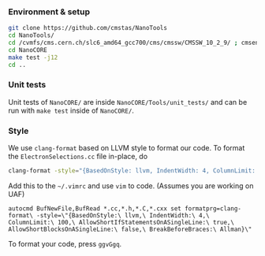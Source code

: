 ### Environment & setup
```bash
git clone https://github.com/cmstas/NanoTools
cd NanoTools/
cd /cvmfs/cms.cern.ch/slc6_amd64_gcc700/cms/cmssw/CMSSW_10_2_9/ ; cmsenv ; cd -
cd NanoCORE
make test -j12
cd ..
```

### Unit tests

Unit tests of `NanoCORE/` are inside `NanoCORE/Tools/unit_tests/` and can be run with
`make test` inside of `NanoCORE/`.

### Style

We use `clang-format` based on LLVM style to format our code. To format the `ElectronSelections.cc` file in-place, do
```bash
clang-format -style="{BasedOnStyle: llvm, IndentWidth: 4, ColumnLimit: 120, AllowShortIfStatementsOnASingleLine: true, AllowShortBlocksOnASingleLine: true}" -i ElectronSelections.cc
```

Add this to the ```~/.vimrc``` and use ```vim``` to code. (Assumes you are working on UAF)
```
autocmd BufNewFile,BufRead *.cc,*.h,*.C,*.cxx set formatprg=clang-format\ -style=\"{BasedOnStyle:\ llvm,\ IndentWidth:\ 4,\ ColumnLimit:\ 100,\ AllowShortIfStatementsOnASingleLine:\ true,\ AllowShortBlocksOnASingleLine:\ false,\ BreakBeforeBraces:\ Allman}\"
```

To format your code, press ```ggvGgq```.


